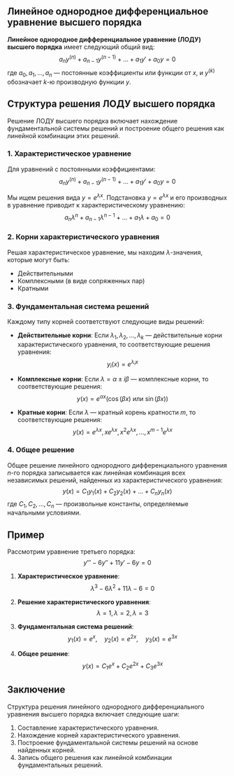 ## Линейное однородное дифференциальное уравнение высшего порядка

**Линейное однородное дифференциальное уравнение (ЛОДУ) высшего порядка** имеет следующий общий вид:
$$ a_n y^{(n)} + a_{n-1} y^{(n-1)} + \ldots + a_1 y' + a_0 y = 0 $$
где $a_0, a_1, \ldots, a_n$ — постоянные коэффициенты или функции от $x$, и $y^{(k)}$ обозначает $k$-ю производную функции $y$.

## Структура решения ЛОДУ высшего порядка

Решение ЛОДУ высшего порядка включает нахождение фундаментальной системы решений и построение общего решения как линейной комбинации этих решений.

### 1. Характеристическое уравнение

Для уравнений с постоянными коэффициентами:
$$ a_n y^{(n)} + a_{n-1} y^{(n-1)} + \ldots + a_1 y' + a_0 y = 0 $$

Мы ищем решения вида $y = e^{\lambda x}$. Подстановка $y = e^{\lambda x}$ и его производных в уравнение приводит к характеристическому уравнению:
$$ a_n \lambda^n + a_{n-1} \lambda^{n-1} + \ldots + a_1 \lambda + a_0 = 0 $$

### 2. Корни характеристического уравнения

Решая характеристическое уравнение, мы находим $\lambda$-значения, которые могут быть:
- Действительными
- Комплексными (в виде сопряженных пар)
- Кратными

### 3. Фундаментальная система решений

Каждому типу корней соответствуют следующие виды решений:

- **Действительные корни**: Если $\lambda_1, \lambda_2, \ldots, \lambda_k$ — действительные корни характеристического уравнения, то соответствующие решения уравнения:
  $$ y_i(x) = e^{\lambda_i x} $$

- **Комплексные корни**: Если $\lambda = \alpha \pm i\beta$ — комплексные корни, то соответствующие решения:
  $$ y(x) = e^{\alpha x}(\cos(\beta x) \text{ или } \sin(\beta x)) $$

- **Кратные корни**: Если $\lambda$ — кратный корень кратности $m$, то соответствующие решения:
  $$ y(x) = e^{\lambda x}, x e^{\lambda x}, x^2 e^{\lambda x}, \ldots, x^{m-1} e^{\lambda x} $$

### 4. Общее решение

Общее решение линейного однородного дифференциального уравнения $n$-го порядка записывается как линейная комбинация всех независимых решений, найденных из характеристического уравнения:
$$ y(x) = C_1 y_1(x) + C_2 y_2(x) + \ldots + C_n y_n(x) $$
где $C_1, C_2, \ldots, C_n$ — произвольные константы, определяемые начальными условиями.

## Пример

Рассмотрим уравнение третьего порядка:
$$ y''' - 6y'' + 11y' - 6y = 0 $$

1. **Характеристическое уравнение**:
   $$ \lambda^3 - 6\lambda^2 + 11\lambda - 6 = 0 $$

2. **Решение характеристического уравнения**:
   $$ \lambda = 1, \lambda = 2, \lambda = 3 $$

3. **Фундаментальная система решений**:
   $$ y_1(x) = e^x, \quad y_2(x) = e^{2x}, \quad y_3(x) = e^{3x} $$

4. **Общее решение**:
   $$ y(x) = C_1 e^x + C_2 e^{2x} + C_3 e^{3x} $$

## Заключение

Структура решения линейного однородного дифференциального уравнения высшего порядка включает следующие шаги:
1. Составление характеристического уравнения.
2. Нахождение корней характеристического уравнения.
3. Построение фундаментальной системы решений на основе найденных корней.
4. Запись общего решения как линейной комбинации фундаментальных решений.